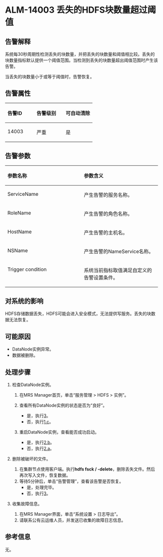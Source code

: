 # ALM-14003 丢失的HDFS块数量超过阈值<a name="ZH-CN_TOPIC_0093195049"></a>

## 告警解释<a name="zh-cn_topic_0035998723_section59880657"></a>

系统每30秒周期性检测丢失的块数量，并把丢失的块数量和阈值相比较。丢失的块数量指标默认提供一个阈值范围。当检测到丢失的块数量超出阈值范围时产生该告警。

当丢失的块数量小于或等于阈值时，告警恢复。

## 告警属性<a name="zh-cn_topic_0035998723_section2055005"></a>

<a name="zh-cn_topic_0035998723_table47050372"></a>
<table><thead align="left"><tr id="zh-cn_topic_0035998723_row2854726"><th class="cellrowborder" valign="top" width="33.33333333333333%" id="mcps1.1.4.1.1"><p id="zh-cn_topic_0035998723_p29906272"><a name="zh-cn_topic_0035998723_p29906272"></a><a name="zh-cn_topic_0035998723_p29906272"></a>告警ID</p>
</th>
<th class="cellrowborder" valign="top" width="33.33333333333333%" id="mcps1.1.4.1.2"><p id="zh-cn_topic_0035998723_p6488958"><a name="zh-cn_topic_0035998723_p6488958"></a><a name="zh-cn_topic_0035998723_p6488958"></a>告警级别</p>
</th>
<th class="cellrowborder" valign="top" width="33.33333333333333%" id="mcps1.1.4.1.3"><p id="zh-cn_topic_0035998723_p55843593"><a name="zh-cn_topic_0035998723_p55843593"></a><a name="zh-cn_topic_0035998723_p55843593"></a>可自动清除</p>
</th>
</tr>
</thead>
<tbody><tr id="zh-cn_topic_0035998723_row27037160"><td class="cellrowborder" valign="top" width="33.33333333333333%" headers="mcps1.1.4.1.1 "><p id="zh-cn_topic_0035998723_p42526340"><a name="zh-cn_topic_0035998723_p42526340"></a><a name="zh-cn_topic_0035998723_p42526340"></a>14003</p>
</td>
<td class="cellrowborder" valign="top" width="33.33333333333333%" headers="mcps1.1.4.1.2 "><p id="zh-cn_topic_0035998723_p22081476"><a name="zh-cn_topic_0035998723_p22081476"></a><a name="zh-cn_topic_0035998723_p22081476"></a>严重</p>
</td>
<td class="cellrowborder" valign="top" width="33.33333333333333%" headers="mcps1.1.4.1.3 "><p id="zh-cn_topic_0035998723_p43769104"><a name="zh-cn_topic_0035998723_p43769104"></a><a name="zh-cn_topic_0035998723_p43769104"></a>是</p>
</td>
</tr>
</tbody>
</table>

## 告警参数<a name="zh-cn_topic_0035998723_section18495050"></a>

<a name="zh-cn_topic_0035998723_table55636561"></a>
<table><thead align="left"><tr id="zh-cn_topic_0035998723_row36019552"><th class="cellrowborder" valign="top" width="50%" id="mcps1.1.3.1.1"><p id="zh-cn_topic_0035998723_p31902563"><a name="zh-cn_topic_0035998723_p31902563"></a><a name="zh-cn_topic_0035998723_p31902563"></a>参数名称</p>
</th>
<th class="cellrowborder" valign="top" width="50%" id="mcps1.1.3.1.2"><p id="zh-cn_topic_0035998723_p33970848"><a name="zh-cn_topic_0035998723_p33970848"></a><a name="zh-cn_topic_0035998723_p33970848"></a>参数含义</p>
</th>
</tr>
</thead>
<tbody><tr id="zh-cn_topic_0035998723_row175293"><td class="cellrowborder" valign="top" width="50%" headers="mcps1.1.3.1.1 "><p id="zh-cn_topic_0035998723_p14198754"><a name="zh-cn_topic_0035998723_p14198754"></a><a name="zh-cn_topic_0035998723_p14198754"></a>ServiceName</p>
</td>
<td class="cellrowborder" valign="top" width="50%" headers="mcps1.1.3.1.2 "><p id="zh-cn_topic_0035998723_p9248440"><a name="zh-cn_topic_0035998723_p9248440"></a><a name="zh-cn_topic_0035998723_p9248440"></a>产生告警的服务名称。</p>
</td>
</tr>
<tr id="zh-cn_topic_0035998723_row16127101"><td class="cellrowborder" valign="top" width="50%" headers="mcps1.1.3.1.1 "><p id="zh-cn_topic_0035998723_p31226782"><a name="zh-cn_topic_0035998723_p31226782"></a><a name="zh-cn_topic_0035998723_p31226782"></a>RoleName</p>
</td>
<td class="cellrowborder" valign="top" width="50%" headers="mcps1.1.3.1.2 "><p id="zh-cn_topic_0035998723_p46341445"><a name="zh-cn_topic_0035998723_p46341445"></a><a name="zh-cn_topic_0035998723_p46341445"></a>产生告警的角色名称。</p>
</td>
</tr>
<tr id="zh-cn_topic_0035998723_row14419821"><td class="cellrowborder" valign="top" width="50%" headers="mcps1.1.3.1.1 "><p id="zh-cn_topic_0035998723_p27154837"><a name="zh-cn_topic_0035998723_p27154837"></a><a name="zh-cn_topic_0035998723_p27154837"></a>HostName</p>
</td>
<td class="cellrowborder" valign="top" width="50%" headers="mcps1.1.3.1.2 "><p id="zh-cn_topic_0035998723_p52058165"><a name="zh-cn_topic_0035998723_p52058165"></a><a name="zh-cn_topic_0035998723_p52058165"></a>产生告警的主机名。</p>
</td>
</tr>
<tr id="zh-cn_topic_0035998723_row65870306"><td class="cellrowborder" valign="top" width="50%" headers="mcps1.1.3.1.1 "><p id="zh-cn_topic_0035998723_p33894570"><a name="zh-cn_topic_0035998723_p33894570"></a><a name="zh-cn_topic_0035998723_p33894570"></a>NSName</p>
</td>
<td class="cellrowborder" valign="top" width="50%" headers="mcps1.1.3.1.2 "><p id="zh-cn_topic_0035998723_p61105663"><a name="zh-cn_topic_0035998723_p61105663"></a><a name="zh-cn_topic_0035998723_p61105663"></a>产生告警的NameService名称。</p>
</td>
</tr>
<tr id="zh-cn_topic_0035998723_row13080057"><td class="cellrowborder" valign="top" width="50%" headers="mcps1.1.3.1.1 "><p id="zh-cn_topic_0035998723_p52851724"><a name="zh-cn_topic_0035998723_p52851724"></a><a name="zh-cn_topic_0035998723_p52851724"></a>Trigger condition</p>
</td>
<td class="cellrowborder" valign="top" width="50%" headers="mcps1.1.3.1.2 "><p id="zh-cn_topic_0035998723_p53131231"><a name="zh-cn_topic_0035998723_p53131231"></a><a name="zh-cn_topic_0035998723_p53131231"></a>系统当前指标取值满足自定义的告警设置条件。</p>
</td>
</tr>
</tbody>
</table>

## 对系统的影响<a name="zh-cn_topic_0035998723_section32237730"></a>

HDFS存储数据丢失，HDFS可能会进入安全模式，无法提供写服务。丢失的块数据无法恢复。

## 可能原因<a name="zh-cn_topic_0035998723_section21704116"></a>

-   DataNode实例异常。
-   数据被删除。

## 处理步骤<a name="zh-cn_topic_0035998723_section61119323"></a>

1.  检查DataNode实例。
    1.  在MRS Manager首页，单击“服务管理 \> HDFS \> 实例”。
    2.  查看所有DataNode实例的状态是否为“良好”。
        -   是，执行[3](#zh-cn_topic_0035998723_li35176794154043)。
        -   否，执行[1.c](#zh-cn_topic_0035998723_li2677020115402)。

    3.  <a name="zh-cn_topic_0035998723_li2677020115402"></a>重启DataNode实例，查看能否成功启动。
        -   是，执行[2.b](#zh-cn_topic_0035998723_li4975462315402)。
        -   否，执行[2.a](#zh-cn_topic_0035998723_li435173115402)。


2.  删除被破坏的文件。
    1.  <a name="zh-cn_topic_0035998723_li435173115402"></a>在集群节点使用客户端。执行**hdfs fsck / -delete**，删除丢失文件。然后再次写入文件，恢复数据。
    2.  <a name="zh-cn_topic_0035998723_li4975462315402"></a>等待5分钟后，单击“告警管理”，查看该告警是否恢复。
        -   是，处理完毕。
        -   否，执行[3](#zh-cn_topic_0035998723_li35176794154043)。


3.  <a name="zh-cn_topic_0035998723_li35176794154043"></a>收集故障信息。
    1.  在MRS Manager界面，单击“系统设置 \> 日志导出”。
    2.  请联系公有云运维人员，并发送已收集的故障日志信息。


## 参考信息<a name="zh-cn_topic_0035998723_section13202999"></a>

无。

